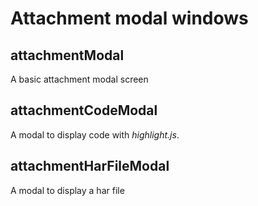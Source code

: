 # Attachment modal windows

## attachmentModal

A basic attachment modal screen

## attachmentCodeModal

A modal to display code with _highlight.js_.

## attachmentHarFileModal

A modal to display a har file
